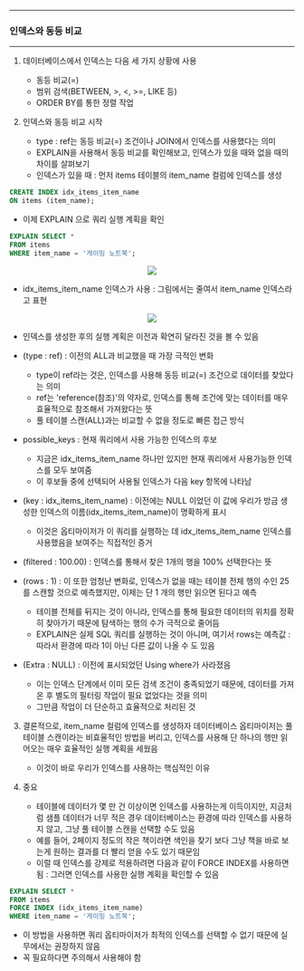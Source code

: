 -----
### 인덱스와 동등 비교
-----
1. 데이터베이스에서 인덱스는 다음 세 가지 상황에 사용
   - 동등 비교(=)
   - 범위 검색(BETWEEN, >, <, >=, LIKE 등)
   - ORDER BY를 통한 정렬 작업

2. 인덱스와 동등 비교 시작
   - type : ref는 동등 비교(=) 조건이나 JOIN에서 인덱스를 사용했다는 의미
   - EXPLAIN을 사용해서 동등 비교를 확인해보고, 인덱스가 있을 때와 없을 때의 차이를 살펴보기
   - 인덱스가 있을 때 : 먼저 items 테이블의 item_name 컬럼에 인덱스를 생성
```sql
CREATE INDEX idx_items_item_name
ON items (item_name);
```  
   - 이제 EXPLAIN 으로 쿼리 실행 계획을 확인
```sql
EXPLAIN SELECT *
FROM items
WHERE item_name = '게이밍 노트북';
```
<div align="center">
<img src="https://github.com/user-attachments/assets/c7f2d6c9-5f60-457e-b204-beb86c6d3848">
</div>

  - idx_items_item_name 인덱스가 사용 : 그림에서는 줄여서 item_name 인덱스라고 표현
<div align="center">
<img src="https://github.com/user-attachments/assets/0e8386c3-578d-43bc-bb3e-c2b1ff9c2ad4">
</div>

   - 인덱스를 생성한 후의 실행 계획은 이전과 확연히 달라진 것을 볼 수 있음
   - (type : ref) : 이전의 ALL과 비교했을 때 가장 극적인 변화
     + type이 ref라는 것은, 인덱스를 사용해 동등 비교(=) 조건으로 데이터를 찾았다는 의미
     + ref는 'reference(참조)'의 약자로, 인덱스를 통해 조건에 맞는 데이터를 매우 효율적으로 참조해서 가져왔다는 뜻
     + 풀 테이블 스캔(ALL)과는 비교할 수 없을 정도로 빠른 접근 방식

   - possible_keys : 현재 쿼리에서 사용 가능한 인덱스의 후보
     + 지금은 idx_items_item_name 하나만 있지만 현재 쿼리에서 사용가능한 인덱스를 모두 보여줌
     + 이 후보들 중에 선택되어 사용될 인덱스가 다음 key 항목에 나타남

   - (key : idx_items_item_name) : 이전에는 NULL 이었던 이 값에 우리가 방금 생성한 인덱스의 이름(idx_items_item_name)이 명확하게 표시
     + 이것은 옵티마이저가 이 쿼리를 실행하는 데 idx_items_item_name 인덱스를 사용했음을 보여주는 직접적인 증거
  
   - (filtered : 100.00) : 인덱스를 통해서 찾은 1개의 행을 100% 선택한다는 뜻
   - (rows : 1) : 이 또한 엄청난 변화로, 인덱스가 없을 때는 테이블 전체 행의 수인 25를 스캔할 것으로 예측했지만, 이제는 단 1 개의 행만 읽으면 된다고 예측
     + 테이블 전체를 뒤지는 것이 아니라, 인덱스를 통해 필요한 데이터의 위치를 정확히 찾아가기 때문에 탐색하는 행의 수가 극적으로 줄어듬
     + EXPLAIN은 실제 SQL 쿼리를 실행하는 것이 아니며, 여기서 rows는 예측값 : 따라서 환경에 따라 1이 아닌 다른 값이 나올 수 도 있음

   - (Extra : NULL) : 이전에 표시되었던 Using where가 사라졌음
     + 이는 인덱스 단계에서 이미 모든 검색 조건이 충족되었기 때문에, 데이터를 가져온 후 별도의 필터링 작업이 필요 없었다는 것을 의미
     + 그만큼 작업이 더 단순하고 효율적으로 처리된 것

3. 결론적으로, item_name 컬럼에 인덱스를 생성하자 데이터베이스 옵티마이저는 풀 테이블 스캔이라는 비효율적인 방법을 버리고, 인덱스를 사용해 단 하나의 행만 읽어오는 매우 효율적인 실행 계획을 세웠음
   - 이것이 바로 우리가 인덱스를 사용하는 핵심적인 이유

4. 중요
   - 테이블에 데이터가 몇 만 건 이상이면 인덱스를 사용하는게 이득이지만, 지금처럼 샘플 데이터가 너무 적은 경우 데이터베이스는 환경에 따라 인덱스를 사용하지 않고, 그냥 풀 테이블 스캔을 선택할 수도 있음
   - 예를 들어, 2페이지 정도의 작은 책이라면 색인을 찾기 보다 그냥 책을 바로 보는게 원하는 결과를 더 빨리 얻을 수도 있기 때문임
   - 이럴 때 인덱스를 강제로 적용하려면 다음과 같이 FORCE INDEX를 사용하면 됨 : 그러면 인덱스를 사용한 실행 계획을 확인할 수 있음
```sql
EXPLAIN SELECT *
FROM items
FORCE INDEX (idx_items_item_name)
WHERE item_name = '게이밍 노트북';
```
   - 이 방법을 사용하면 쿼리 옵티마이저가 최적의 인덱스를 선택할 수 없기 때문에 실무에서는 권장하지 않음
   - 꼭 필요하다면 주의해서 사용해야 함
